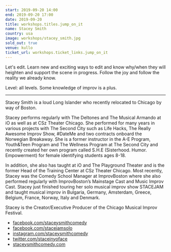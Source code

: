 ```yaml
---
start: 2019-09-20 14:00
end: 2019-09-20 17:00
date: 2019-09-20
title: workshops.titles.jump_on_it
name: Stacey Smith
country: usa
image: workshops/stacey_smith.jpg
sold_out: true
venue: kullo
ticket_url: workshops.ticket_links.jump_on_it
---
```


Let's edit. Learn new and exciting ways to edit and know why/when they will heighten and support the scene in progress. Follow the joy and follow the reality we already know. 

Level: all levels. Some knowledge of improv is a plus.

---

Stacey Smith is a loud Long Islander who recently relocated to Chicago by way of Boston.

Stacey performs regularly with The Deltones and The Musical Armando at iO as well as at CSz Theater Chicago. She performed for many years in various projects with The Second City such as Life Hacks, The Really Awesome Improv Show, #DateMe and two contracts onboard the Norwegian Breakaway. She is a former instructor in the A-E Program, Youth&Teen Program and The Wellness Program at The Second City and recently created her own program called S.H.E (Sisterhood. Humor. Empowerment) for female identifying students ages 8-18.

In addition, she also has taught at iO and The Playground Theater and is the former Head of the Training Center at CSz Theater Chicago. Most recently, Stacey was the Comedy School Manager at ImprovBoston where she also performed regularly with ImprovBoston’s Mainstage Cast and Music Improv Cast. Stacey just finished touring her solo musical improv show STACEJAM and taught musical improv in Bulgaria, Germany, Amsterdam, Greece, Belgium, France, Norway, Italy and Denmark.

Stacey is the Creator/Executive Producer of the Chicago Musical Improv Festival.

- [facebook.com/staceysmithcomedy](https://facebook.com/staceysmithcomedy)
- [facebook.com/stacejamsolo](https://facebook.com/stacejamsolo)
- [instagram.com/staceysmithcomedy](https://instagram.com/staceysmithcomedy)
- [twitter.com/staceinyoface](https://twitter.com/staceinyoface)
- [staceysmithcomedy.com](https://staceysmithcomedy.com)
